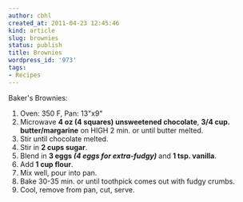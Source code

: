 ```yaml
---
author: cbhl
created_at: 2011-04-23 12:45:46
kind: article
slug: brownies
status: publish
title: Brownies
wordpress_id: '973'
tags:
- Recipes
---
```


Baker's Brownies:
1.  Oven: 350 F, Pan: 13"x9"
2.  Microwave **4 oz (4 squares) unsweetened chocolate**, **3/4 cup.
    butter/margarine** on HIGH 2 min. or until butter melted.
3.  Stir until chocolate melted.
4.  Stir in **2 cups sugar**.
5.  Blend in **3 eggs *(4 eggs for extra-fudgy)*** and **1 tsp.
    vanilla**.
6.  Add **1 cup flour**.
7.  Mix well, pour into pan.
8.  Bake 30-35 min. or until toothpick comes out with fudgy crumbs.
9.  Cool, remove from pan, cut, serve.

